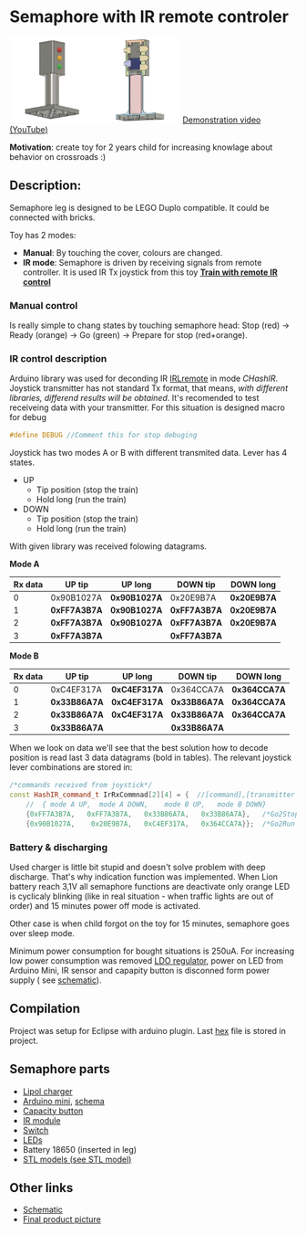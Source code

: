 # Semaphore with IR remote controler
<img src="https://github.com/JanZChlumu/Kids-Semaphore/blob/master/STL%20model/sem_view.png" width="150" height="150"><img src="https://github.com/JanZChlumu/Kids-Semaphore/blob/master/STL%20model/sem_cutted.png" width="150" height="150" alt="cutout">
[Demonstration video (YouTube)](https://youtu.be/u1l54P9FhmE)

**Motivation**: create toy for 2 years child for increasing knowlage about behavior on crossroads :)

## Description:
Semaphore leg is designed to be LEGO Duplo compatible. It could be connected with bricks.

Toy has 2 modes:

- **Manual**: By touching the cover, colours are changed.
- **IR mode**: Semaphore is driven by receiving signals from remote controller. It is used IR Tx joystick from this toy [ **Train with remote IR control**](https://www.lidl-shop.cz/PLAYTIVE-JUNIOR-Vlacek-na-dalkove-ovladani/p100246613)

### Manual control
Is really simple to chang states by touching semaphore head: Stop (red) -> Ready (orange) -> Go (green) -> Prepare for stop (red+orange).

### IR control description
Arduino library was used for deconding IR [IRLremote](https://github.com/NicoHood/IRLremote/blob/master/Readme.md) in mode _CHashIR_. Joystick transmitter has not standard Tx format, that means, _with different libraries, differend results will be obtained_. It's recomended to test receiveing data with your transmitter. For this situation is designed macro for debug
```cpp
#define DEBUG //Comment this for stop debuging
```
Joystick has two modes A or B with different transmited data. Lever has 4 states. 
- UP
  - Tip position (stop the train)
  - Hold long (run the train)
- DOWN
  - Tip position (stop the train)
  - Hold long (run the train)
  
 With given library was received folowing datagrams. 

**Mode A**

|Rx data|UP tip	   |UP long   |	DOWN tip  |	DOWN long |
| ---   | -------- | -------- | --------- | --------- |
|0      |0x90B1027A|**0x90B1027A**	|0x20E9B7A|**0x20E9B7A**|
|1      |**0xFF7A3B7A**|**0x90B1027A**	|**0xFF7A3B7A**|**0x20E9B7A**|
|2      |**0xFF7A3B7A**|**0x90B1027A**	|**0xFF7A3B7A**|**0x20E9B7A**|
|3      |**0xFF7A3B7A**|            |**0xFF7A3B7A**|	


**Mode B**

|Rx data|UP tip	   |UP long   |	DOWN tip  |	DOWN long |
| ---   | -------- | -------- | --------- | --------- |
|0      |0xC4EF317A    |**0xC4EF317A**|	    0x364CCA7A|	**0x364CCA7A**|
|1      |**0x33B86A7A**|**0xC4EF317A**|	**0x33B86A7A**|     **0x364CCA7A**|
|2      |**0x33B86A7A**|**0xC4EF317A**|	**0x33B86A7A**|	**0x364CCA7A**|
|3      |**0x33B86A7A**|              | **0x33B86A7A**|	          |


When we look on data we'll see that the best solution how to decode position is read last 3 data datagrams (bold in tables).
The relevant joystick lever combinations are stored in:
```cpp
/*commands received from joystick*/
const HashIR_command_t IrRxCommnad[2][4] = {  //[command],[transmitter mode A/B]
    //  { mode A UP,  mode A DOWN,    mode B UP,   mode B DOWN}
  	{0xFF7A3B7A,   0xFF7A3B7A,   0x33B86A7A,   0x33B86A7A},   /*Go2Stop (all TIP positions)*/
	{0x90B1027A,    0x20E9B7A,   0xC4EF317A,   0x364CCA7A}};  /*Go2Run (all long hold positions)*/
```
### Battery & discharging
Used charger is little bit stupid and doesn't solve problem with deep discharge. That's why indication function was implemented. When Lion battery reach 3,1V all semaphore functions are deactivate only orange LED is cyclicaly blinking (like in real situation - when traffic lights are out of order) and 15 minutes power off mode is activated.

Other case is when child forgot on the toy for 15 minutes, semaphore goes over sleep mode. 

Minimum power consumption for bought situations is 250uA.
For increasing low power consumption was removed [LDO regulator](http://ww1.microchip.com/downloads/en/DeviceDoc/20005785A.pdf), power on LED from Arduino Mini, IR sensor and capapity button is disconned form power supply ( see [schematic](https://github.com/JanZChlumu/Kids-Semaphore/blob/master/miscellaneous/Semaphore_schematic.pdf)). 
## Compilation
Project was setup for Eclipse with arduino plugin. Last [hex](https://github.com/JanZChlumu/Kids-Semaphore/blob/master/Semaphore/Release/Semaphore.hex) file is stored in project.
## Semaphore parts
* [Lipol charger](https://www.electroschematics.com/10551/tp4056-lipo-battery-charger-rc-toys/)
* [Arduino mini](https://www.aliexpress.com/item/ATMEGA328P-Pro-Mini-328-Mini-ATMEGA328-5V-16MHz-5V-16M-for-arduino/32831029894.html?spm=a2g0s.9042311.0.0.64d94c4dOIaAYn), [schema](https://cdn.sparkfun.com/datasheets/Dev/Arduino/Boards/Arduino-Pro-Mini-v14.pdf)
* [Capacity button](https://www.aliexpress.com/item/TTP223-Module-Capacitive-Touch-Switch-Button-Self-Lock-Key-Module-2-5-5-5V/32709015595.html?spm=a2g0s.9042311.0.0.27424c4d5RztuN)
* [IR module](https://www.tme.eu/cz/Document/c26cc9aca2ad933c9d4bdc84e43ef900/TSOP2238.pdf)
* [Switch](https://www.tme.eu/cz/details/s1501/posuvne-prepinace/)
* [LEDs](https://www.tme.eu/cz/Document/01421dc8dab8fa585126521a0ba7da49/OSXXXXA1K4A.pdf)
* Battery 18650 (inserted in leg)
* [STL models (see STL model)](https://www.thingiverse.com/thing:3239892)

## Other links
* [Schematic](https://github.com/JanZChlumu/Kids-Semaphore/blob/master/miscellaneous/Semaphore_schematic.pdf)
* [Final product picture](https://github.com/JanZChlumu/Kids-Semaphore/blob/master/miscellaneous/finished_set.jpg)
